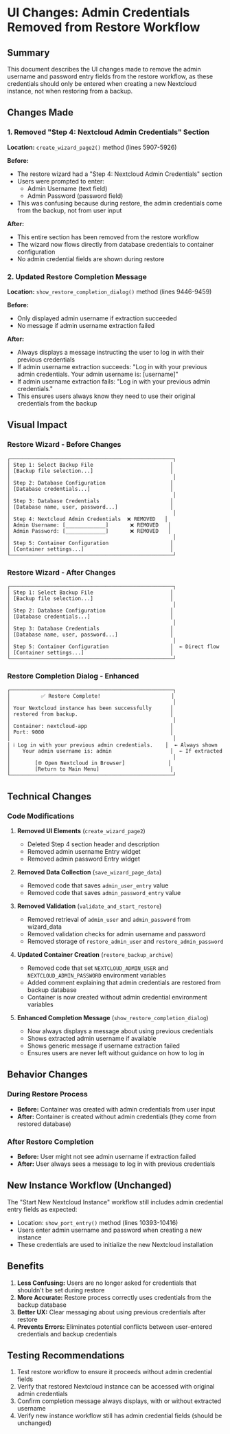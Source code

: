 # UI Changes: Admin Credentials Removed from Restore Workflow

## Summary
This document describes the UI changes made to remove the admin username and password entry fields from the restore workflow, as these credentials should only be entered when creating a new Nextcloud instance, not when restoring from a backup.

## Changes Made

### 1. Removed "Step 4: Nextcloud Admin Credentials" Section
**Location:** `create_wizard_page2()` method (lines 5907-5926)

**Before:**
- The restore wizard had a "Step 4: Nextcloud Admin Credentials" section
- Users were prompted to enter:
  - Admin Username (text field)
  - Admin Password (password field)
- This was confusing because during restore, the admin credentials come from the backup, not from user input

**After:**
- This entire section has been removed from the restore workflow
- The wizard now flows directly from database credentials to container configuration
- No admin credential fields are shown during restore

### 2. Updated Restore Completion Message
**Location:** `show_restore_completion_dialog()` method (lines 9446-9459)

**Before:**
- Only displayed admin username if extraction succeeded
- No message if admin username extraction failed

**After:**
- Always displays a message instructing the user to log in with their previous credentials
- If admin username extraction succeeds: "Log in with your previous admin credentials. Your admin username is: [username]"
- If admin username extraction fails: "Log in with your previous admin credentials."
- This ensures users always know they need to use their original credentials from the backup

## Visual Impact

### Restore Wizard - Before Changes
```
┌─────────────────────────────────────────────────────┐
│ Step 1: Select Backup File                         │
│ [Backup file selection...]                         │
│                                                     │
│ Step 2: Database Configuration                     │
│ [Database credentials...]                          │
│                                                     │
│ Step 3: Database Credentials                       │
│ [Database name, user, password...]                 │
│                                                     │
│ Step 4: Nextcloud Admin Credentials  ❌ REMOVED   │
│ Admin Username: [_____________]       ❌ REMOVED   │
│ Admin Password: [_____________]       ❌ REMOVED   │
│                                                     │
│ Step 5: Container Configuration                    │
│ [Container settings...]                            │
└─────────────────────────────────────────────────────┘
```

### Restore Wizard - After Changes
```
┌─────────────────────────────────────────────────────┐
│ Step 1: Select Backup File                         │
│ [Backup file selection...]                         │
│                                                     │
│ Step 2: Database Configuration                     │
│ [Database credentials...]                          │
│                                                     │
│ Step 3: Database Credentials                       │
│ [Database name, user, password...]                 │
│                                                     │
│ Step 5: Container Configuration                    │  ← Direct flow
│ [Container settings...]                            │
└─────────────────────────────────────────────────────┘
```

### Restore Completion Dialog - Enhanced
```
┌─────────────────────────────────────────────────────┐
│          ✅ Restore Complete!                       │
│                                                     │
│ Your Nextcloud instance has been successfully      │
│ restored from backup.                              │
│                                                     │
│ Container: nextcloud-app                           │
│ Port: 9000                                         │
│                                                     │
│ ℹ️ Log in with your previous admin credentials.    │  ← Always shown
│    Your admin username is: admin                   │  ← If extracted
│                                                     │
│        [🌐 Open Nextcloud in Browser]              │
│        [Return to Main Menu]                       │
└─────────────────────────────────────────────────────┘
```

## Technical Changes

### Code Modifications
1. **Removed UI Elements** (`create_wizard_page2`)
   - Deleted Step 4 section header and description
   - Removed admin username Entry widget
   - Removed admin password Entry widget

2. **Removed Data Collection** (`save_wizard_page_data`)
   - Removed code that saves `admin_user_entry` value
   - Removed code that saves `admin_password_entry` value

3. **Removed Validation** (`validate_and_start_restore`)
   - Removed retrieval of `admin_user` and `admin_password` from wizard_data
   - Removed validation checks for admin username and password
   - Removed storage of `restore_admin_user` and `restore_admin_password`

4. **Updated Container Creation** (`restore_backup_archive`)
   - Removed code that set `NEXTCLOUD_ADMIN_USER` and `NEXTCLOUD_ADMIN_PASSWORD` environment variables
   - Added comment explaining that admin credentials are restored from backup database
   - Container is now created without admin credential environment variables

5. **Enhanced Completion Message** (`show_restore_completion_dialog`)
   - Now always displays a message about using previous credentials
   - Shows extracted admin username if available
   - Shows generic message if username extraction failed
   - Ensures users are never left without guidance on how to log in

## Behavior Changes

### During Restore Process
- **Before:** Container was created with admin credentials from user input
- **After:** Container is created without admin credentials (they come from restored database)

### After Restore Completion
- **Before:** User might not see admin username if extraction failed
- **After:** User always sees a message to log in with previous credentials

## New Instance Workflow (Unchanged)
The "Start New Nextcloud Instance" workflow still includes admin credential entry fields as expected:
- Location: `show_port_entry()` method (lines 10393-10416)
- Users enter admin username and password when creating a new instance
- These credentials are used to initialize the new Nextcloud installation

## Benefits
1. **Less Confusing:** Users are no longer asked for credentials that shouldn't be set during restore
2. **More Accurate:** Restore process correctly uses credentials from the backup database
3. **Better UX:** Clear messaging about using previous credentials after restore
4. **Prevents Errors:** Eliminates potential conflicts between user-entered credentials and backup credentials

## Testing Recommendations
1. Test restore workflow to ensure it proceeds without admin credential fields
2. Verify that restored Nextcloud instance can be accessed with original admin credentials
3. Confirm completion message always displays, with or without extracted username
4. Verify new instance workflow still has admin credential fields (should be unchanged)
